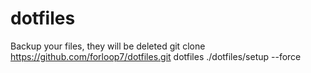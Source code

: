 dotfiles
========

Backup your files, they will be deleted
git clone https://github.com/forloop7/dotfiles.git dotfiles
./dotfiles/setup --force
